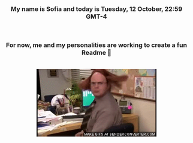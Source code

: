 


<div align="center">
<h3 >My name is Sofia and today is Tuesday, 12 October, 22:59 GMT-4</h3><br>
<h3 >For now, me and my personalities are working to create a fun Readme 👋
</h3><br>
<img src='img/dwight.gif' alt='working...'/>
</div>
